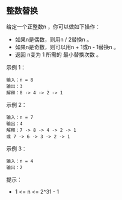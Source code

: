 ## 整数替换

给定一个正整数n ，你可以做如下操作：

* 如果n是偶数，则用n / 2替换n 。
* 如果n是奇数，则可以用n + 1或n - 1替换n 。
* 返回 n变为 1 所需的 最小替换次数 。

示例 1：

```
输入：n = 8
输出：3
解释：8 -> 4 -> 2 -> 1
```

示例 2：

```
输入：n = 7
输出：4
解释：7 -> 8 -> 4 -> 2 -> 1
或 7 -> 6 -> 3 -> 2 -> 1
```

示例 3：

```
输入：n = 4
输出：2
```

提示：

* 1 <= n <= 2^31 - 1
